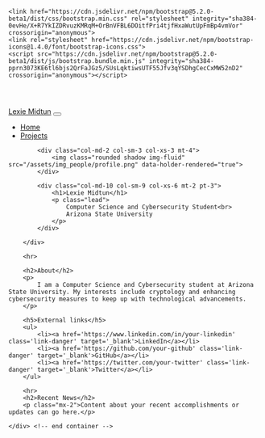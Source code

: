 <!DOCTYPE html>
<html class="h-100">
<head>
    <title>Home | Lexie Midtun</title>
    <link rel="stylesheet" href="//cdnjs.cloudflare.com/ajax/libs/normalize/8.0.1/normalize.min.css">
    <script src="https://ajax.googleapis.com/ajax/libs/jquery/3.6.0/jquery.min.js"></script>
    <link rel="stylesheet" href="/assets/styles/font-awesome-4.7.0/css/font-awesome.css">
    
    <link href="https://cdn.jsdelivr.net/npm/bootstrap@5.2.0-beta1/dist/css/bootstrap.min.css" rel="stylesheet" integrity="sha384-0evHe/X+R7YkIZDRvuzKMRqM+OrBnVFBL6DOitfPri4tjfHxaWutUpFmBp4vmVor" crossorigin="anonymous">
    <link rel="stylesheet" href="https://cdn.jsdelivr.net/npm/bootstrap-icons@1.4.0/font/bootstrap-icons.css">
    <script src="https://cdn.jsdelivr.net/npm/bootstrap@5.2.0-beta1/dist/js/bootstrap.bundle.min.js" integrity="sha384-pprn3073KE6tl6bjs2QrFaJGz5/SUsLqktiwsUTF55Jfv3qYSDhgCecCxMW52nD2" crossorigin="anonymous"></script>
</head>

<body class="d-flex flex-column h-100">

<header id="header">
    <script>
        $(function() {
            $("#header").load("/assets/html/header.html");
        });
    </script>
</header>

<nav class="navbar navbar-expand-lg navbar-light bg-light">
    <div class="container-fluid">
        <a class="navbar-brand" href="#">Lexie Midtun</a>
        <button class="navbar-toggler" type="button" data-bs-toggle="collapse" data-bs-target="#navbarNav" aria-controls="navbarNav" aria-expanded="false" aria-label="Toggle navigation">
            <span class="navbar-toggler-icon"></span>
        </button>
        <div class="collapse navbar-collapse" id="navbarNav">
            <ul class="navbar-nav">
                <li class="nav-item">
                    <a class="nav-link active" aria-current="page" href="index.html">Home</a>
                </li>
                <li class="nav-item">
                    <a class="nav-link" href="projects/index.html">Projects</a>
                </li>
            </ul>
        </div>
    </div>
</nav>

<main class="flex-shrink-1">
    <div class="container" style="max-width:1000px;">
        <div class="row">

            <div class="col-md-2 col-sm-3 col-xs-3 mt-4">
                <img class="rounded shadow img-fluid" src="/assets/img_people/profile.png" data-holder-rendered="true">
            </div>

            <div class="col-md-10 col-sm-9 col-xs-6 mt-2 pt-3">
                <h1>Lexie Midtun</h1>
                <p class="lead">
                    Computer Science and Cybersecurity Student<br>
                    Arizona State University
                </p>
            </div>
            
        </div>

        <hr>

        <h2>About</h2>
        <p>
            I am a Computer Science and Cybersecurity student at Arizona State University. My interests include cryptology and enhancing cybersecurity measures to keep up with technological advancements.
        </p>

        <h5>External links</h5> 
        <ul>
            <li><a href='https://www.linkedin.com/in/your-linkedin' class='link-danger' target='_blank'>LinkedIn</a></li>
            <li><a href='https://github.com/your-github' class='link-danger' target='_blank'>GitHub</a></li>
            <li><a href='https://twitter.com/your-twitter' class='link-danger' target='_blank'>Twitter</a></li>
        </ul>

        <hr>
        <h2>Recent News</h2>
        <p class="mx-2">Content about your recent accomplishments or updates can go here.</p>

    </div> <!-- end container -->
</main>

<footer class="footer mt-auto py-3 bg-light border border-top" id="footer">
    <script>
        $(function() {
            $("#footer").load("/assets/html/footer.html");
        });
    </script>
</footer>

</body>
</html>
